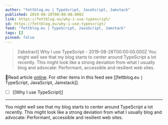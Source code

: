 ```yaml
---
author: "fettblog․eu ∣ TypeScript, JavaScript, Jamstack"
published: 2019-08-28T00:00:00.000Z
link: https://fettblog.eu/why-i-use-typescript/
id: https://fettblog.eu/why-i-use-typescript/
feed: "fettblog․eu ∣ TypeScript, JavaScript, Jamstack"
tags: []
pinned: false
---
```

> [!abstract] Why I use TypeScript - 2019-08-28T00:00:00.000Z
> You might well see that my blog starts to center around TypeScript a lot recently. This might look like a strong deviation from what I usually blog and advocate: Performant, accessible and resilient web sites.

🔗Read article [online](https://fettblog.eu/why-i-use-typescript/). For other items in this feed see [[fettblog․eu ∣ TypeScript, JavaScript, Jamstack]].

- [ ] [[Why I use TypeScript]]
- - -
You might well see that my blog starts to center around TypeScript a lot recently. This might look like a strong deviation from what I usually blog and advocate: Performant, accessible and resilient web sites.
